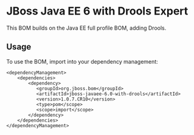 JBoss Java EE 6 with Drools Expert
==========================

This BOM builds on the Java EE full profile BOM, adding Drools.
 
Usage
-----
 
To use the BOM, import into your dependency management:

    <dependencyManagement>
        <dependencies>
            <dependency>
               <groupId>org.jboss.bom</groupId>
               <artifactId>jboss-javaee-6.0-with-drools</artifactId>
               <version>1.0.7.CR10</version>
               <type>pom</scope>
               <scope>import</scope>
            </dependency>
        </dependencies>
    </dependencyManagement>


